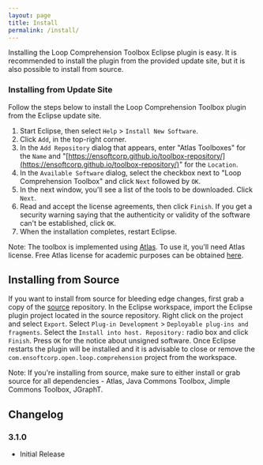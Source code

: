 ```yaml
---
layout: page
title: Install
permalink: /install/
---
```


Installing the Loop Comprehension Toolbox Eclipse plugin is easy.  It is recommended to install the plugin from the provided update site, but it is also possible to install from source.

### Installing from Update Site
Follow the steps below to install the Loop Comprehension Toolbox plugin from the Eclipse update site.

1. Start Eclipse, then select `Help` &gt; `Install New Software`.
2. Click `Add`, in the top-right corner.
3. In the `Add Repository` dialog that appears, enter &quot;Atlas Toolboxes&quot; for the `Name` and &quot;[https://ensoftcorp.github.io/toolbox-repository/](https://ensoftcorp.github.io/toolbox-repository/)&quot; for the `Location`.
4. In the `Available Software` dialog, select the checkbox next to "Loop Comprehension Toolbox" and click `Next` followed by `OK`.
5. In the next window, you'll see a list of the tools to be downloaded. Click `Next`.
6. Read and accept the license agreements, then click `Finish`. If you get a security warning saying that the authenticity or validity of the software can't be established, click `OK`.
7. When the installation completes, restart Eclipse.

Note: The toolbox is implemented using [Atlas](http://www.ensoftcorp.com/atlas/). To use it, you'll need Atlas license. Free Atlas license for academic purposes can be obtained [here](http://www.ensoftcorp.com/atlas/academic-license/).

## Installing from Source
If you want to install from source for bleeding edge changes, first grab a copy of the [source](https://github.com/EnSoftCorp/loop-comprehension-toolbox) repository. In the Eclipse workspace, import the Eclipse plugin project located in the source repository.  Right click on the project and select `Export`.  Select `Plug-in Development` &gt; `Deployable plug-ins and fragments`.  Select the `Install into host. Repository:` radio box and click `Finish`.  Press `OK` for the notice about unsigned software.  Once Eclipse restarts the plugin will be installed and it is advisable to close or remove the `com.ensoftcorp.open.loop.comprehension` project from the workspace.

Note: If you're installing from source, make sure to either install or grab source for all dependencies - Atlas, Java Commons Toolbox, Jimple Commons Toolbox, JGraphT.

## Changelog

### 3.1.0
- Initial Release
